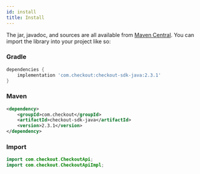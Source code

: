 ```yaml
---
id: install
title: Install
---
```


The jar, javadoc, and sources are all available from [Maven Central](https://search.maven.org/artifact/com.checkout/checkout-sdk-java). You can import the library into your project like so:

### Gradle

```groovy
dependencies {
    implementation 'com.checkout:checkout-sdk-java:2.3.1'
}
```

### Maven

```xml
<dependency>
    <groupId>com.checkout</groupId>
    <artifactId>checkout-sdk-java</artifactId>
    <version>2.3.1</version>
</dependency>
```

### Import

```java
import com.checkout.CheckoutApi;
import com.checkout.CheckoutApiImpl;
```
